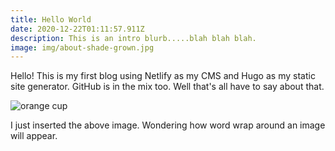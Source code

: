```yaml
---
title: Hello World
date: 2020-12-22T01:11:57.911Z
description: This is an intro blurb.....blah blah blah.
image: img/about-shade-grown.jpg
---
```

Hello! This is my first blog using Netlify as my CMS and Hugo as my static site generator. GitHub is in the mix too. Well that's all have to say about that. 

![orange cup](img/android-chrome-192x192.png "Orange Cup!")

I just inserted the above image.  Wondering how word wrap around an image will appear.